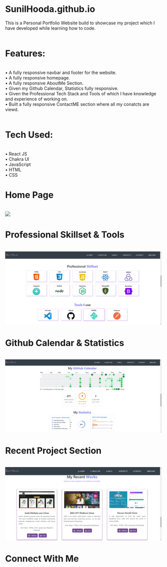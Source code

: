 # SunilHooda.github.io

This is a Personal Portfolio Website build to showcase my project which I have developed while learning how to code.
<br>
<br>

<h1>Features:</h1><br>
• A fully responsive navbar and footer for the website. <br>
• A fully responsive homepage.<br>
• A fully responsive AboutMe Section. <br>
• Given my Github Calendar, Statistics fully responsive. <br>
• Given the Professional Tech Stack and Tools of which I have knowledge and experience of working on. <br>
• Built a fully responsive ContactME section where all my conatcts are viewd.
<br>
<br>
<h1>Tech Used:</h1> <br>
• React JS<br>
• Chakra UI <br>
• JavaScript<br>
• HTML <br>
• CSS <br>

<h1>Home Page</h1>
<br>
<img src="https://github.com/SunilHooda/SunilHooda.github.io/blob/master/public/homepage.png>
<br>
<h1>AboutMe Section</h1>
<br>
<img src="https://github.com/SunilHooda/SunilHooda.github.io/blob/master/public/aboutMe.png">
<br>
<h1>Professional Skillset & Tools</h1>
<br>
<img src="https://github.com/SunilHooda/SunilHooda.github.io/blob/master/public/techStack.png">
<br>
<h1>Github Calendar & Statistics</h1>
<br>
<img src="https://github.com/SunilHooda/SunilHooda.github.io/blob/master/public/githubCalendar.png">
<br>
<h1>Recent Project Section</h1>
<br>
<img src="https://github.com/SunilHooda/SunilHooda.github.io/blob/master/public/recentProjects.png">
<br>
<h1>Connect With Me</h1>
<br>
<img src="https://github.com/SunilHooda/SunilHooda.github.io/blob/master/public/connectWithMe.png>
<br>

